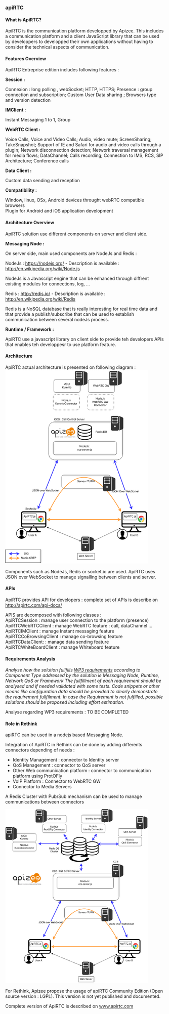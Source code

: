 ### apiRTC
#### What is ApiRTC?

ApiRTC is the communication platform developped by Apizee. This includes a communication platform and a client JavaScript library that can be used by developpers to developped their own applications without having to consider the technical aspects of communication.

#### Features Overview

ApiRTC Entreprise edition includes following features :

**Session :**

  Connexion : long polling , webSocket; HTTP, HTTPS; Presence : group connection and subscription; Custom User Data sharing ; Browsers type and version detection<br/>

**IMClient :**

Instant Messaging 1 to 1, Group

**WebRTC Client :**

Voice Calls, Voice and Video Calls; Audio, video mute; ScreenSharing; TakeSnapshot; Support of IE and Safari for audio and video calls through a plugin; Network disconnection detection; Network traversal management for media flows; DataChannel; Calls recording; Connection to IMS, RCS, SIP Architecture; Conference calls<br/>

**Data Client :**

Custom data sending and reception

**Compatibility :**

Window, linux, OSx, Android devices throught webRTC compatible browsers<br/>
Plugin for Android and iOS application development


#### Architecture Overview

ApiRTC solution use different components on server and client side.

**Messaging Node :**

On server side, main used components are NodeJs and Redis :

  NodeJs : https://nodejs.org/ - Description is available : http://en.wikipedia.org/wiki/Node.js

NodeJs is a Javascript engine that can be enhanced through diffrent existing modules for connections, log, ... 

  Redis : http://redis.io/ - Description is available : http://en.wikipedia.org/wiki/Redis

Redis is a NoSQL database that is really interesting for real time data and that provide a publish/subscribe that can be used to establish communication between several nodeJs process.

**Runtime / Framework :** 

ApiRTC use a javascript library on client side to provide teh developers APIs that enables teh developpesr to use platform feature.

#### Architecture

ApiRTC actual architecture is presented on following diagram :
<img src="ApiRTC-ReTHINK.png" width="450">

Components such as NodeJs, Redis or socket.io are used.
ApiRTC uses JSON over WebSocket to manage signalling between clients and server.

#### APIs

ApiRTC provides API for developers : complete set of APIs is describe on http://apirtc.com/api-docs/

APIS are decomposed with following classes :<br/>
ApiRTCSession : manage user connection to the platform (presence)<br/>
ApiRTCWebRTCClient : manage WebRTC feature : call, dataChannel ...<br/>
ApiRTCIMClient : manage Instant messaging feature<br/>
ApiRTCCoBrowsingClient : manage co-browsing feature<br/>
ApiRTCDataClient: : manage data sending feature<br/>
ApiRTCWhiteBoardClient : manage Whiteboard feature<br/>

#### Requirements Analysis

*Analyse how the solution fullfills [WP3 requirements](selection-criteria.md) according to Component Type addressed by the solution ie Messaging Node, Runtime, Network QoS or Framework*
*The fullfillment of each requirement should be analysed and if needed validated with some tests. Code snippets or other means like configuration data should be provided to clearly demonstrate the requirement fullfilment.
In case the Requirement is not fulfilled, possible solutions should be proposed including effort estimation.*


Analyse regarding WP3 requirements :
TO BE COMPLETED


#### Role in Rethink

apiRTC can be used in a nodejs based Messaging Node. 

Integration of ApiRTC in Rethink can be done by adding differents connectors depending of needs :
- Identity Management : connector to Identity server
- QoS Management : connector to QoS server
- Other Web communication platform : connector to communication platform using ProtOFly
- VoIP Platform : Connector to WebRTC GW 
- Connector to Media Servers

A Redis Cluster with Pub/Sub mechanism can be used to manage communications between connectors

<img src="ApiRTC-IntegrationInReTHINK.png" width="450">    


For Rethink, Apizee propose the usage of apiRTC Community Edition (Open source version : LGPL). This version is not yet published and documented.

Complete version of ApiRTC is described on www.apirtc.com


